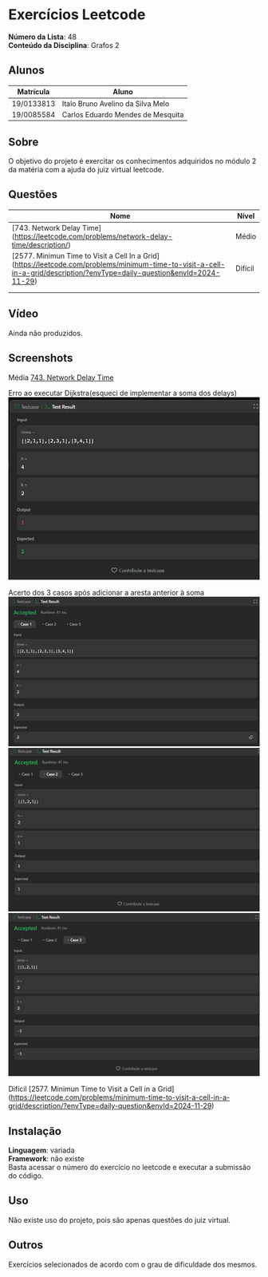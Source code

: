 
# Exercícios Leetcode

**Número da Lista**: 48<br>
**Conteúdo da Disciplina**: Grafos 2<br>

## Alunos
|Matrícula | Aluno |
| -- | -- |
| 19/0133813 |  Italo Bruno Avelino da Silva Melo |
| 19/0085584 |  Carlos Eduardo Mendes de Mesquita |

## Sobre 
O objetivo do projeto é exercitar os conhecimentos adquiridos no módulo 2 da matéria com a ajuda do juiz virtual leetcode. 

## Questões

|       Nome               |   Nível |
|--------------------------|---------|
| [743. Network Delay Time] (https://leetcode.com/problems/network-delay-time/description/)                     |  Médio       |
| [2577. Minimun Time to Visit a Cell In a Grid] (https://leetcode.com/problems/minimum-time-to-visit-a-cell-in-a-grid/description/?envType=daily-question&envId=2024-11-29)                        |  Difícil       |
|                          |         |
|                          |         |

## Vídeo

Ainda não produzidos.

## Screenshots

Média [743. Network Delay Time](https://leetcode.com/problems/network-delay-time/description/) </br>

Erro ao executar Dijkstra(esqueci de implementar a soma dos delays)
![Erro1Delay](/assets/Erro1Delay.png)</br>

Acerto dos 3 casos após adicionar a aresta anterior à soma 
![Caso1Aceito.png](/assets/Caso1Aceito.png)</br>
![Caso2Aceito.png](/assets/Caso2Aceito.png)</br>
![Caso3Aceito.png](/assets/Caso3Aceito.png)</br>

Difícil [2577. Minimun Time to Visit a Cell in a Grid] (https://leetcode.com/problems/minimum-time-to-visit-a-cell-in-a-grid/description/?envType=daily-question&envId=2024-11-29) </br>

## Instalação 
**Linguagem**: variada<br>
**Framework**: não existe<br>
Basta acessar o número do exercício no leetcode e executar a submissão do código.

## Uso 
Não existe uso do projeto, pois são apenas questões do juiz virtual.

## Outros 
Exercícios selecionados de acordo com o grau de dificuldade dos mesmos.




